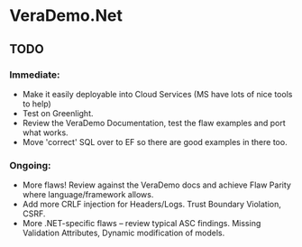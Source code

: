 # VeraDemo.Net

## TODO
### Immediate:

* Make it easily deployable into Cloud Services (MS have lots of nice tools to help)
* Test on Greenlight.
* Review the VeraDemo Documentation, test the flaw examples and port what works.
* Move 'correct' SQL over to EF so there are good examples in there too.

### Ongoing:
* More flaws! Review against the VeraDemo docs and achieve Flaw Parity where
language/framework allows.
* Add more CRLF injection for Headers/Logs. Trust Boundary
Violation, CSRF.
* More .NET-specific flaws – review typical ASC findings. Missing Validation Attributes,
Dynamic modification of models.